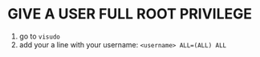 # GIVE A USER FULL ROOT PRIVILEGE

1. go to `visudo`
2. add your a line with your username: `<username> ALL=(ALL) ALL`